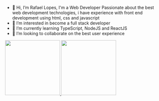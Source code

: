 - 👋 Hi, I’m Rafael Lopes, I'm a Web Developer Passionate about the best web development technologies, i have experience with front end development using html, css and javascript
- 👀 I’m interested in become a full stack developer
- 🌱 I’m currently learning TypeScript, NodeJS and ReactJS
- 💞️ I’m looking to collaborate on the best user experience

<!---
rafaellopeszz/rafaellopeszz is a ✨ special ✨ repository because its `README.md` (this file) appears on your GitHub profile.
You can click the Preview link to take a look at your changes.
--->

<div>
  <a href="https://github.com/rafaellopeszz">
  <img height="180em" src="https://github-readme-stats.vercel.app/api?username=rafaellopeszz&show_icons=true&theme=white&include_all_commits=true&count_private=true"/>
  <img height="180em" src="https://github-readme-stats.vercel.app/api/top-langs/?username=rafaellopeszz&layout=compact&langs_count=16&theme=white"/>
</div>
